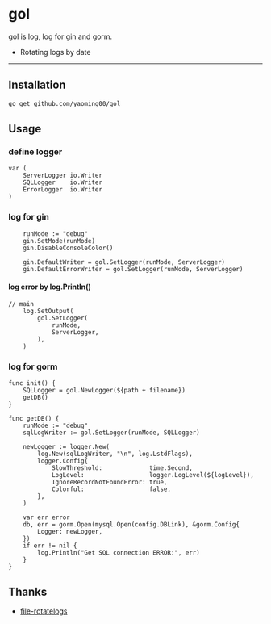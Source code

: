# gol
gol is log, log for gin and gorm.

- Rotating logs by date

---

## Installation
```bash
go get github.com/yaoming00/gol 
```
## Usage
### define logger
```golang
var (
	ServerLogger io.Writer
	SQLLogger    io.Writer
	ErrorLogger  io.Writer
)
```

### log for gin
```golang
    runMode := "debug"
	gin.SetMode(runMode)
	gin.DisableConsoleColor()

	gin.DefaultWriter = gol.SetLogger(runMode, ServerLogger)
	gin.DefaultErrorWriter = gol.SetLogger(runMode, ServerLogger)
```

#### log error by log.Println()
```golang
// main
	log.SetOutput(
		gol.SetLogger(
			runMode,
			ServerLogger,
		),
	)
```

### log for gorm
```golang
func init() {
	SQLLogger = gol.NewLogger(${path + filename})
	getDB()
}

func getDB() {
	runMode := "debug"
	sqlLogWriter := gol.SetLogger(runMode, SQLLogger)

	newLogger := logger.New(
		log.New(sqlLogWriter, "\n", log.LstdFlags),
		logger.Config{
			SlowThreshold:             time.Second,
			LogLevel:                  logger.LogLevel(${logLevel}),
			IgnoreRecordNotFoundError: true,
			Colorful:                  false,
		},
	)

	var err error
	db, err = gorm.Open(mysql.Open(config.DBLink), &gorm.Config{
		Logger: newLogger,
	})
	if err != nil {
		log.Println("Get SQL connection ERROR:", err)
	}
}
```

## Thanks

- [file-rotatelogs](https://github.com/lestrrat-go/file-rotatelogs)